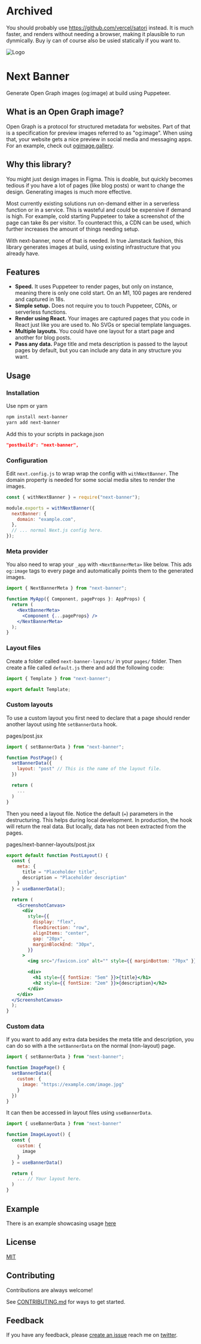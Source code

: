 # Archived

You should probably use https://github.com/vercel/satori instead. It is much faster, and renders without needing a browser, making it plausible to run dynmically. Buy iy can of course also be usied statically if you want to.

![Logo](banner.png)

# Next Banner

Generate Open Graph images (og:image) at build using Puppeteer.

## What is an Open Graph image?

Open Graph is a protocol for structured metadata for websites. Part of that is a specification for preview images referred to as "og:image". When using that, your website gets a nice preview in social media and messaging apps. For an example, check out [ogimage.gallery](https://www.ogimage.gallery/).

## Why this library?

You might just design images in Figma. This is doable, but quickly becomes tedious if you have a lot of pages (like blog posts) or want to change the design. Generating images is much more effective.

Most currently existing solutions run on-demand either in a serverless function or in a service. This is wasteful and could be expensive if demand is high. For example, cold starting Puppeteer to take a screenshot of the page can take 8s per visitor. To counteract this, a CDN can be used, which further increases the amount of things needing setup.

With next-banner, none of that is needed. In true Jamstack fashion, this library generates images at build, using existing infrastructure that you already have.

## Features

- **Speed.** It uses Puppeteer to render pages, but only on instance, meaning there is only one cold start. On an M1, 100 pages are rendered and captured in 18s.
- **Simple setup.** Does not require you to touch Puppeteer, CDNs, or serverless functions.
- **Render using React.** Your images are captured pages that you code in React just like you are used to. No SVGs or special template languages.
- **Multiple layouts.** You could have one layout for a start page and another for blog posts.
- **Pass any data.** Page title and meta description is passed to the layout pages by default, but you can include any data in any structure you want.

## Usage

### Installation

Use npm or yarn

```bash
npm install next-banner
yarn add next-banner
```

Add this to your scripts in package.json

```json
"postbuild": "next-banner",
```

### Configuration

Edit `next.config.js` to wrap wrap the config with `withNextBanner`. The domain property is needed for some social media sites to render the images.


```js
const { withNextBanner } = require("next-banner");

module.exports = withNextBanner({
  nextBanner: {
    domain: "example.com",
  },
  // ... normal Next.js config here.
});

```


### Meta provider

You also need to wrap your `_app` with `<NextBannerMeta>` like below. This ads `og:image` tags to every page and automatically points them to the generated images.

```jsx
import { NextBannerMeta } from "next-banner";

function MyApp({ Component, pageProps }: AppProps) {
  return (
    <NextBannerMeta>
      <Component {...pageProps} />
    </NextBannerMeta>
  );
}
```


### Layout files

Create a folder called `next-banner-layouts/` in your `pages/` folder. Then create a file called `default.js` there and add the following code:

```js
import { Template } from "next-banner";

export default Template;
```


### Custom layouts

To use a custom layout you first need to declare that a page should render another layout using hte `setBannerData` hook.


pages/post.jsx
```jsx
import { setBannerData } from "next-banner";

function PostPage() {
  setBannerData({
    layout: "post" // This is the name of the layout file.
  })

  return (
    ...
  )
}

```

Then you need a layout file. Notice the default (`=`) parameters in the destructuring. This helps during local development. In production, the hook will return the real data. But locally, data has not been extracted from the pages.

pages/next-banner-layouts/post.jsx
```jsx
export default function PostLayout() {
  const {
    meta: {
      title = "Placeholder title",
      description = "Placeholder description"
    }
  } = useBannerData();

  return (
    <ScreenshotCanvas>
      <div
        style={{
          display: "flex",
          flexDirection: "row",
          alignItems: "center",
          gap: "20px",
          marginBlockEnd: "30px",
        }}
      >
        <img src="/favicon.ico" alt="" style={{ marginBottom: "70px" }} />

        <div>
          <h1 style={{ fontSize: "5em" }}>{title}</h1>
          <h2 style={{ fontSize: "2em" }}>{description}</h2>
        </div>
    </div>
  </ScreenshotCanvas>
  );
}
```

### Custom data

If you want to add any extra data besides the meta title and description, you can do so with a the `setBannerData` on the normal (non-layout) page.

```jsx
import { setBannerData } from "next-banner";

function ImagePage() {
  setBannerData({
    custom: {
      image: "https://example.com/image.jpg"
    }
  })
}

```

It can then be accessed in layout files using `useBannerData`.

```jsx
import { useBannerData } from "next-banner"

function ImageLayout() {
  const {
    custom: {
      image
    }
  } = useBannerData()

  return (
    ... // Your layout here.
  )
}
```

## Example

There is an example showcasing usage [here](/example)

## License

[MIT](LICENSE)

## Contributing

Contributions are always welcome!

See [CONTRIBUTING.md](CONTRIBUTING.md) for ways to get started.

## Feedback

If you have any feedback, please [create an issue](https://github.com/alvarlagerlof/next-banner/issues/new) reach me on [twitter](https://twitter.com/alvarlagerlof).
